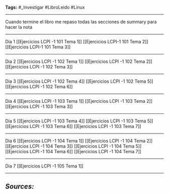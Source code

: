 **Tags:** #_Investigar 
#LibroLeido #Linux 
- - -
Cuando termine el libro me repaso todas las secciones de summary para hacer la nota
- - -
Dia 1
[[Ejercicios LCPI -1 101 Tema 1]]
[[Ejercicios LCPI-1 101 Tema 2]]
[[Ejercicios LCPI-1 101 Tema 3]]
- - - 
Dia 2
[[Ejercicios LCPI -1 102 Tema 1]]
[[Ejercicios LCPI -1 102 Tema 2]]
[[Ejercicios LCPI -1 102 Tema 3]]
- - -
Dia 3
[[Ejercicios LCPI -1 102 Tema 4]]
[[Ejercicios LCPI -1 102 Tema 5]]
[[Ejercicios LCPI -1 102 Tema 6]]
- - -
Dia 4
[[Ejercicios LCPI -1 103 Tema 1]]
[[Ejercicios LCPI -1 103 Tema 2]]
[[Ejercicios LCPI -1 103 Tema 3]]
- - -
Dia 5
[[Ejercicios LCPI -1 103 Tema 4]]
[[Ejercicios LCPI -1 103 Tema 5]]
[[Ejercicios LCPI -1 103 Tema 6]]
[[Ejercicios LCPI -1 103 Tema 7]]
- - - 
Dia 6
[[Ejercicios LCPI -1 104 Tema 1]]
[[Ejercicios LCPI -1 104 Tema 2]]
[[Ejercicios LCPI -1 104 Tema 3]]
[[Ejercicios LCPI -1 104 Tema 5]]
[[Ejercicios LCPI -1 104 Tema 6]]
[[Ejercicios LCPI -1 104 Tema 7]]
- - -
Dia 7
[[Ejercicios LCPI -1 105 Tema 1]]
- - - 
## ***Sources:***